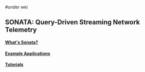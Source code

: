 #under wei
## SONATA: Query-Driven Streaming Network Telemetry

#### [What's Sonata?](https://github.com/Sonata-Princeton/SONATA-DEV/tree/tutorial/sonata/tutorials/background.md)

#### [Example Applications](https://github.com/Sonata-Princeton/SONATA-DEV/tree/master/sonata/examples)

#### [Tutorials](https://github.com/Sonata-Princeton/SONATA-DEV/tree/tutorial/sonata/tutorials)
